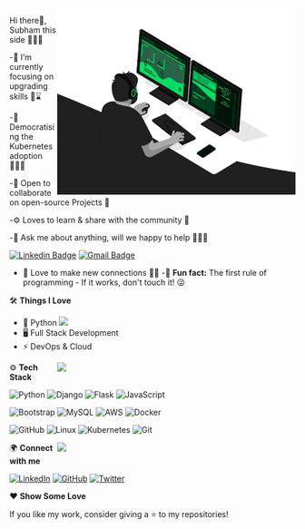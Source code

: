 <img align="right" src="https://github.com/iammsubham/iammsubham/blob/main/developer.gif" alt="Coder GIF" width="420" height="330">

 Hi there👋, Subham this side 👨🏻‍💻

-🔭 I’m currently focusing on upgrading skills 👨⌛️

-🌱 Democratising the Kubernetes adoption 👨🏻‍💻

-👯 Open to collaborate on open-source Projects 🤗

-⚙️ Loves to learn & share with the community 🐬

-💬 Ask me about anything, will we happy to help 👦🏻🥰

[![Linkedin Badge](https://img.shields.io/badge/-subhammohanta-blue?style=flat-square&logo=Linkedin&logoColor=white&link=https://www.linkedin.com/in/subhammohanta/)](https://www.linkedin.com/in/subhammohanta/)
[![Gmail Badge](https://img.shields.io/badge/subhammohanta2017@gmail.com-red?style=flat-square&logo=Gmail&logoColor=white&link=mailto:subhammohanta2017@gmail.com)](mailto:subhammohanta2017@gmail.com)

- 🤗 Love to make new connections 👫🐥
-🚀 **Fun fact:** The first rule of programming - If it works, don't touch it! 😜  

🛠️ **Things I Love**  

- 🚀 Python  <img src="https://media.giphy.com/media/WUlplcMpOCEmTGBtBW/giphy.gif" width="30">
- 🖥️ Full Stack Development
- ⚡ DevOps & Cloud

<a href="https://github.com/iammsubham/github-readme-stats" title="Go to Source">
<img align="right" width=420 height="auto" src=https://github-readme-stats.vercel.app/api?username=iammsubham&show_icons=true&theme=tokyonight&border_color=61dafb&hide_border=true&include_all_commits=true"/>
</a>    

⚙️ **Tech Stack**  

![Python](https://img.shields.io/badge/Python-3776AB?style=for-the-badge&logo=python&logoColor=white)
![Django](https://img.shields.io/badge/Django-092E20?style=for-the-badge&logo=django&logoColor=white)
![Flask](https://img.shields.io/badge/Flask-000000?style=for-the-badge&logo=flask&logoColor=white)
![JavaScript](https://img.shields.io/badge/JavaScript-F7DF1E?style=for-the-badge&logo=javascript&logoColor=black)

![Bootstrap](https://img.shields.io/badge/Bootstrap-2496ED?style=for-the-badge&logo=bootstrap&logoColor=white)
![MySQL](https://img.shields.io/badge/MySQL-232F3E?style=for-the-badge&logo=MySQL&logoColor=white)
![AWS](https://img.shields.io/badge/AWS-232F3E?style=for-the-badge&logo=amazonaws&logoColor=white)
![Docker](https://img.shields.io/badge/Docker-2496ED?style=for-the-badge&logo=docker&logoColor=white)

![GitHub](https://img.shields.io/badge/GitHub-F7DF1E?style=for-the-badge&logo=github&logoColor=FFFFFF)
![Linux](https://img.shields.io/badge/Linux-000000?style=for-the-badge&logo=linux&logoColor=FCC624)
![Kubernetes](https://img.shields.io/badge/Kubernetes-3776AB?style=for-the-badge&logo=kubernetes&logoColor=white)
![Git](https://img.shields.io/badge/Git-092E20?style=for-the-badge&logo=git&logoColor=F05032)

<a href="https://github.com/iammsubham/github-readme-stats" title="Go to Source">
<img align="right" width=420 height="auto" src=https://github-readme-stats.vercel.app/api/top-langs/?username=iammsubham&layout=compact&theme=radical&border_color=61dafb&hide_border=true&include_all_commits=true"/>
</a>

🌍 **Connect with me**  

[![LinkedIn](https://img.shields.io/badge/LinkedIn-0077B5?style=for-the-badge&logo=linkedin&logoColor=white)]([your-linkedin-link](https://www.linkedin.com/in/subhammohanta/))
[![GitHub](https://img.shields.io/badge/GitHub-181717?style=for-the-badge&logo=github&logoColor=white)](https://github.com/iammsubham)
[![Twitter](https://img.shields.io/badge/Twitter-1DA1F2?style=for-the-badge&logo=twitter&logoColor=white)]([your-twitter-link](https://x.com/iaamsubham))

❤️ **Show Some Love**  

If you like my work, consider giving a ⭐ to my repositories!  






